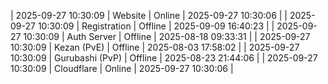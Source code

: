 | 2025-09-27 10:30:09 | Website | Online | 2025-09-27 10:30:06 |
| 2025-09-27 10:30:09 | Registration | Offline | 2025-09-09 16:40:23 |
| 2025-09-27 10:30:09 | Auth Server | Offline | 2025-08-18 09:33:31 |
| 2025-09-27 10:30:09 | Kezan (PvE) | Offline | 2025-08-03 17:58:02 |
| 2025-09-27 10:30:09 | Gurubashi (PvP) | Offline | 2025-08-23 21:44:06 |
| 2025-09-27 10:30:09 | Cloudflare | Online | 2025-09-27 10:30:06 |
